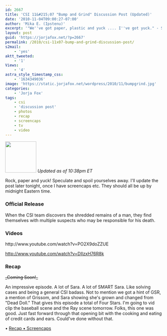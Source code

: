 ```yaml
---
id: 2667
title: 'CSI 11&#215;07 "Bump and Grind" Discussion Post (Updated)'
date: '2010-11-04T09:00:27-07:00'
author: 'Mika E. (Ipstenu)'
excerpt: '"We''ve got paper, plastic and yuck .... I''ve got yuck." - Sara Sidle dives into the yuck on tonight''s CSI. _Updated as of 10:38pm ET_'
layout: post
guid: 'https://jorjafox.net/?p=2667'
permalink: /2010/csi-11x07-bump-and-grind-discussion-post/
s2mail:
    - 'yes'
aktt_tweeted:
    - '1'
Views:
    - '4'
astra_style_timestamp_css:
    - '1634349036'
image: 'https://static.jorjafox.net/wordpress/2010/11/bumpgrind.jpg'
categories:
    - 'Jorja Fox'
tags:
    - csi
    - 'discussion post'
    - photos
    - recap
    - screencaps
    - tv
    - video
---
```


<img src="//static.jorjafox.net/wordpress/2010/11/bumpgrind-100x100.jpg" alt="" title="bumpgrind" width="100" height="100" class="alignleft size-thumbnail wp-image-2670" /> _Updated as of 10:38pm ET_

Rock, paper and yuck!  Speculate and spoil yourselves away. I'll update the post later tonight, once I have screencaps etc. They should all be up by midnight Eastern time.

<h3>Official Release</h3>
When the CSI team discovers the shredded remains of a man, they find themselves with multiple suspects who may be responsible for his death.

<h3>Videos</h3>
http://www.youtube.com/watch?v=PO2X9doZZUE

http://www.youtube.com/watch?v=DlIzxH76R8k

<h3>Recap</h3>
<del>_Coming Soon!_</del>

An impressive episode. A lot of Sara. A lot of SMART Sara.  Like solving cases and being a general CSI badass. Not to mention we got a hint of GSR, a mention of Grissom, and Sara showing she's grown and changed from "Dead Doll."  That gives this episode a total of Four Stars.  I'm going to vid clip the baseball scene and the Ray scene tomorrow.  Folks, this one was good.  Just fast forward through that opening bit with the cooking and eating of credit cards and ears.  Could've done without that.

&bull; <a href="https://jorjafox.net/wiki/Bump_and_Grind">Recap
&bull; </a><a href="https://jorjafox.net/gallery/tv/csi/season11/bumpgrind/">Screencaps</a>
